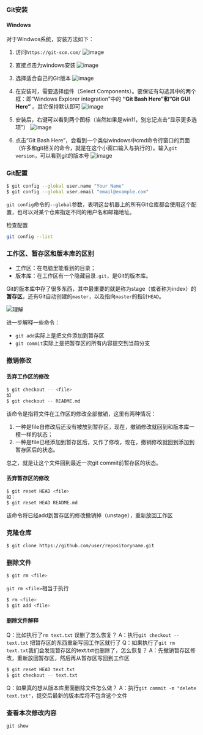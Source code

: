 ### Git安装
#### Windows
对于Windwos系统，安装方法如下：
1. 访问`https://git-scm.com/`
   ![image](https://github.com/user-attachments/assets/7e7660e5-c4fb-44b6-8207-8cb6e46d0c1b)

2. 直接点击为windows安装
   ![image](https://github.com/user-attachments/assets/28cb45ee-0e65-4057-b4ec-5cfa5296e7b8)

3. 选择适合自己的Git版本
  ![image](https://github.com/user-attachments/assets/8a481899-f348-4366-831c-c8924900254e)

4. 在安装时，需要选择组件（Select Components）。要保证有勾选其中的两个框：即“Windows Explorer integration”中的 **“Git Bash Here”和“Git GUI Here”** 。其它保持默认即可
![image](https://github.com/user-attachments/assets/f86e4cbc-828d-41c5-aea8-964a93e0f059)

5. 安装后，右键可以看到两个图标（当然如果是win11，别忘记点击“显示更多选项”）
   ![image](https://github.com/user-attachments/assets/e9ba249c-8239-446e-851d-1bf54b4d5008)

1. 点击“Git Bash Here”，会看到一个类似windows中cmd命令行窗口的页面（许多和git相关的命令，就是在这个小窗口输入与执行的）。输入`git version`，可以看到git的版本号
![image](https://github.com/user-attachments/assets/98ef0190-11e1-4679-a2d1-4ac674afa7fe)


### Git配置

```bash
$ git config --global user.name "Your Name"
$ git config --global user.email "email@example.com"
```

`git config`命令的`--global`参数，表明这台机器上的所有Git仓库都会使用这个配置，也可以对某个仓库指定不同的用户名和邮箱地址。

检查配置

```bash
git config --list
```


### 工作区、暂存区和版本库的区别
- 工作区：在电脑里能看到的目录；
- 版本库：在工作区有一个隐藏目录`.git`，是Git的版本库。  

Git的版本库中存了很多东西，其中最重要的就是称为stage（或者称为index）的**暂存区**，还有Git自动创建的`master`，以及指向`master`的指针`HEAD`。

![理解](https://cdn.liaoxuefeng.com/cdn/files/attachments/001384907720458e56751df1c474485b697575073c40ae9000/0)

进一步解释一些命令：
- `git add`实际上是把文件添加到暂存区
- `git commit`实际上是把暂存区的所有内容提交到当前分支
### 撤销修改
#### 丢弃工作区的修改
```bash
$ git checkout -- <file>
如
$ git checkout -- README.md
```
该命令是指将文件在工作区的修改全部撤销，这里有两种情况：
1. 一种是file自修改后还没有被放到暂存区，现在，撤销修改就回到和版本库一模一样的状态；
2. 一种是file已经添加到暂存区后，又作了修改，现在，撤销修改就回到添加到暂存区后的状态。

总之，就是让这个文件回到最近一次git commit前暂存区的状态。

#### 丢弃暂存区的修改
```bash
$ git reset HEAD <file>
如：
$ git reset HEAD README.md
```

该命令将已经add到暂存区的修改撤销掉（unstage），重新放回工作区


### 克隆仓库

```bash
$ git clone https://github.com/user/repositoryname.git
```

### 删除文件

```bash
$ git rm <file>
```

`git rm <file>`相当于执行

```bash
$ rm <file>
$ git add <file>
```

#### 删除文件解释
Q：比如执行了`rm text.txt` 误删了怎么恢复？
A：执行`git checkout -- text.txt` 把暂存区的东西重新写回工作区就行了
Q：如果执行了`git rm text.txt`我们会发现暂存区的text.txt也删除了，怎么恢复？
A：先撤销暂存区修改，重新放回暂存区，然后再从暂存区写回到工作区
```bash
$ git reset HEAD text.txt
$ git checkout -- text.txt
```
Q：如果真的想从版本库里面删除文件怎么做？
A：执行`git commit -m "delete text.txt"`，提交后最新的版本库将不包含这个文件

### 查看本次修改内容
`git show`
